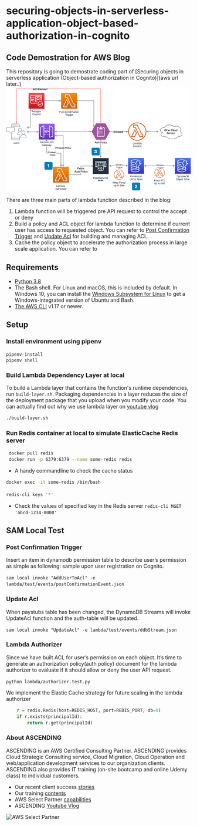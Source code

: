 # securing-objects-in-serverless-application-object-based-authorization-in-cognito

## Code Demostration for AWS Blog
This repository is going to demostrate coding part of [Securing objects in serverless application (Object-based authorization in Cognito)](aws url later..)
![Image of Serverless Object Based Authorization Architecture](images/Architecture-Serverless-Diagram.png)

There are three main parts of lambda function described in the blog:

1. Lambda function will be triggered pre API request to control the accept or deny
1. Build a policy and ACL object for lambda function to determine if current user has access to requested object. You can refer to [Post Confirmation Trigger](#post-confirmation-trigger) and [Update Acl](#update-acl) for building and managing ACL.
1. Cache the policy object to accelerate the authorization process in large scale application. You can refer to 


## Requirements
- [Python 3.8](https://www.python.org/downloads/)
- The Bash shell. For Linux and macOS, this is included by default. In Windows 10, you can install the [Windows Subsystem for Linux](https://docs.microsoft.com/en-us/windows/wsl/install-win10) to get a Windows-integrated version of Ubuntu and Bash.
- [The AWS CLI](https://docs.aws.amazon.com/cli/latest/userguide/cli-chap-install.html) v1.17 or newer.

## Setup

### Install environment using pipenv

```
pipenv install
pipenv shell
```

### Build Lambda Dependency Layer at local
To build a Lambda layer that contains the function's runtime dependencies, run `build-layer.sh`. Packaging dependencies in a layer reduces the size of the deployment package that you upload when you modify your code. You can actually find out why we use lambda layer on [youtube vlog](https://www.youtube.com/watch?v=W8aYHTVsNZQ)

```bash
./build-layer.sh
```

### Run Redis container at local to simulate ElasticCache Redis server
```bash
 docker pull redis
 docker run -p 6379:6379 --name some-redis redis

```

- A handy commandline to check the cache status

```bash
docker exec -it some-redis /bin/bash

redis-cli keys '*'
```

- Check the values of specified key in the Redis server
`redis-cli MGET 'abcd-1234-0000'`

## SAM Local Test

### Post Confirmation Trigger

Insert an item in dynamodb permission table to describe user’s permission as simple as following: sample upon user registration on Cognito.

`sam local invoke "AddUserToAcl" -e lambda/test/events/postConfirmationEvent.json`

### Update Acl

When paystubs table has been changed, the DynamoDB Streams will invoke UpdateAcl function and the auth-table will be updated.

`sam local invoke "UpdateAcl" -e lambda/test/events/ddbStream.json`

### Lambda Authorizer

Since we have built ACL for user’s permission on each object. It’s time to
generate an authorization policy(auth policy) document for the lambda
authorizer to evaluate if it should allow or deny the user API request.

`python lambda/authorizer.test.py`

We implement the Elastic Cache strategy for future scaling in the lambda authorizer

``` python
    r = redis.Redis(host=REDIS_HOST, port=REDIS_PORT, db=0)
    if r.exists(principalId):
        return r.get(principalId)
```

### About ASCENDING
ASCENDING is an AWS Certified Consulting Partner. ASCENDING provides Cloud Strategic Consulting service, Cloud Migration, Cloud Operation and web/application development services to our organization clients. ASCENDING also provides IT training (on-site bootcamp and online Udemy class) to individual customers. 
* Our recent client success [stories](https://ascendingdc.com/clientssuccesses)
* Our training [contents](https://ascendingdc.com/services/training)
* AWS Select Partner [capabilities](https://aws.amazon.com/partners/find/partnerdetails/?n=ASCENDING%20LLC&id=0010L00001v2JNtQAM)
* ASCENDING [Youtube Vlog](https://www.youtube.com/channel/UCi5_sn38igXkk-4hsR0JGtw/)

![AWS Select Partner](https://ascendingdc.com/static/media/asc_frugalops_part2_pic2.4a1c27d4.jpg)